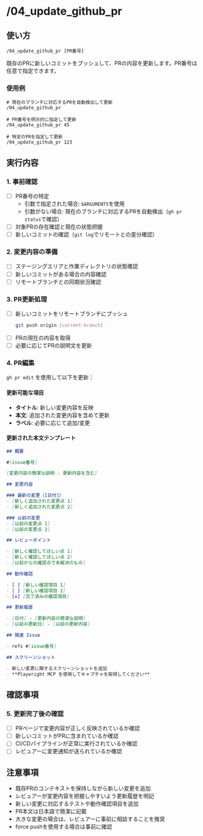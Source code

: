 # /04_update_github_pr

## 使い方

```
/04_update_github_pr [PR番号]
```

既存のPRに新しいコミットをプッシュして、PRの内容を更新します。PR番号は任意で指定できます。

### 使用例

```
# 現在のブランチに対応するPRを自動検出して更新
/04_update_github_pr

# PR番号を明示的に指定して更新
/04_update_github_pr 45

# 特定のPRを指定して更新
/04_update_github_pr 123
```

## 実行内容

### 1. 事前確認

- [ ] PR番号の特定
  - 引数で指定された場合: `$ARGUMENTS`を使用
  - 引数がない場合: 現在のブランチに対応するPRを自動検出（`gh pr status`で確認）
- [ ] 対象PRの存在確認と現在の状態把握
- [ ] 新しいコミットの確認（`git log`でリモートとの差分確認）

### 2. 変更内容の準備

- [ ] ステージングエリアと作業ディレクトリの状態確認
- [ ] 新しいコミットがある場合の内容確認
- [ ] リモートブランチとの同期状況確認

### 3. PR更新処理

- [ ] 新しいコミットをリモートブランチにプッシュ
  ```bash
  git push origin [current-branch]
  ```
- [ ] PRの現在の内容を取得
- [ ] 必要に応じてPRの説明文を更新

### 4. PR編集

`gh pr edit` を使用して以下を更新：

#### 更新可能な項目

- **タイトル**: 新しい変更内容を反映
- **本文**: 追加された変更内容を含めて更新
- **ラベル**: 必要に応じて追加/変更

#### 更新された本文テンプレート

```markdown
## 概要

#[issue番号]

[変更内容の簡潔な説明 - 更新内容を含む]

## 変更内容

### 最新の変更（[日付]）
- [新しく追加された変更点 1]
- [新しく追加された変更点 2]

### 以前の変更
- [以前の変更点 1]
- [以前の変更点 2]

## レビューポイント

- [新しく確認してほしい点 1]
- [新しく確認してほしい点 2]
- [以前からの確認点で未解決のもの]

## 動作確認

- [ ] [新しい確認項目 1]
- [ ] [新しい確認項目 2]
- [x] [完了済みの確認項目]

## 更新履歴

- [日付] - [更新内容の簡潔な説明]
- [以前の更新日] - [以前の更新内容]

## 関連 Issue

- refs #[issue番号]

## スクリーンショット

- 新しい変更に関するスクリーンショットを追加
- **Playwright MCP を使用してキャプチャを取得してください**
```

## 確認事項

### 5. 更新完了後の確認

- [ ] PRページで変更内容が正しく反映されているか確認
- [ ] 新しいコミットがPRに含まれているか確認
- [ ] CI/CDパイプラインが正常に実行されているか確認
- [ ] レビュアーに変更通知が送られているか確認

## 注意事項

- 既存PRのコンテキストを保持しながら新しい変更を追加
- レビュアーが変更内容を把握しやすいよう更新履歴を明記
- 新しい変更に対応するテストや動作確認項目を追加
- PR本文は日本語で簡潔に記載
- 大きな変更の場合は、レビュアーに事前に相談することを推奨
- force pushを使用する場合は事前に確認